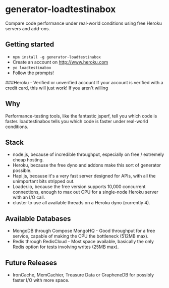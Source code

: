 # generator-loadtestinabox

Compare code performance under real-world conditions using free Heroku servers and add-ons.

## Getting started
* `npm install -g generator-loadtestinabox`
* Create an account on http://www.heroku.com
* `yo loadtestinabox`
* Follow the prompts!

###Heroku - Verified or unverified account
If your account is verified with a credit card, this will just work!
If you aren't willing

## Why
Performance-testing tools, like the fantastic jsperf, tell you which code is faster.
loadtestinabox tells you which code is faster under real-world conditions.

## Stack
* node.js, because of incredible throughput, especially on free / extremely cheap hosting.
* Heroku, because the free dyno and addons make this sort of generator possible.
* Hapi.js, because it's a very fast server designed for APIs, with all the unimportant bits stripped out.
* Loader.io, because the free version supports 10,000 concurrent connections, enough to max out
  CPU for a single-node Heroku server with an I/O call.
* cluster to use all available threads on a Heroku dyno (currently 4).

## Available Databases
* MongoDB through Compose MongoHQ - Good throughput for a free service, capable of making the CPU the bottleneck (512MB max).
* Redis through RedisCloud - Most space available, basically the only Redis option for tests involving writes (25MB max).

## Future Releases
* IronCache, MemCachier, Treasure Data or GrapheneDB for possibly faster I/O with more space.
